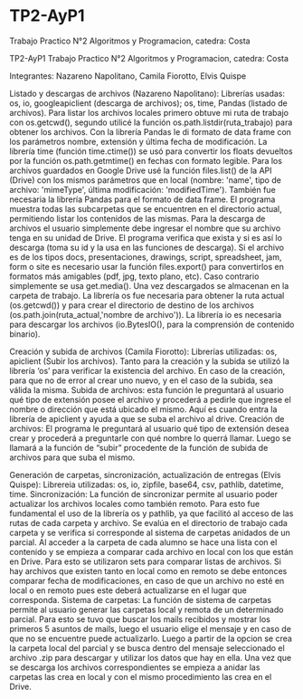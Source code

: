 # TP2-AyP1
Trabajo Practico N°2 Algoritmos y Programacion, catedra: Costa

TP2-AyP1
Trabajo Practico N°2 Algoritmos y Programacion, catedra: Costa

Integrantes: Nazareno Napolitano, Camila Fiorotto, Elvis Quispe

Listado y descargas de archivos (Nazareno Napolitano): Librerías usadas: os, io, googleapiclient (descarga de archivos); os, time, Pandas (listado de archivos). Para listar los archivos locales primero obtuve mi ruta de trabajo con os.getcwd(), segundo utilicé la función os.path.listdir(ruta_trabajo) para obtener los archivos. Con la librería Pandas le di formato de data frame con los parámetros nombre, extensión y última fecha de modificación. La librería time (función time.ctime()) se usó para convertir los floats devueltos por la función os.path.getmtime() en fechas con formato legible. Para los archivos guardados en Google Drive usé la función files.list() de la API (Drive) con los mismos parámetros que en local (nombre: 'name', tipo de archivo: 'mimeType', última modificación: 'modifiedTime'). También fue necesaria la librería Pandas para el formato de data frame. El programa muestra todas las subcarpetas que se encuentren en el directorio actual, permitiendo listar los contenidos de las mismas. Para la descarga de archivos el usuario simplemente debe ingresar el nombre que su archivo tenga en su unidad de Drive. El programa verifica que exista y si es así lo descarga (toma su id y la usa en las funciones de descarga). Si el archivo es de los tipos docs, presentaciones, drawings, script, spreadsheet, jam, form o site es necesario usar la función files.export() para convertirlos en formatos más amigables (pdf, jpg, texto plano, etc). Caso contrario simplemente se usa get.media(). Una vez descargados se almacenan en la carpeta de trabajo. La librería os fue necesaria para obtener la ruta actual (os.getcwd()) y para crear el directorio de destino de los archivos (os.path.join(ruta_actual,'nombre de archivo')). La librería io es necesaria para descargar los archivos (io.BytesIO(), para la comprensión de contenido binario).

Creación y subida de archivos (Camila Fiorotto): Librerías utilizadas: os, apiclient (Subir los archivos). Tanto para la creación y la subida se utilizó la librería ‘os’ para verificar la existencia del archivo. En caso de la creación, para que no de error al crear uno nuevo, y en el caso de la subida, sea válida la misma. Subida de archivos: esta función le preguntará al usuario qué tipo de extensión posee el archivo y procederá a pedirle que ingrese el nombre o dirección que está ubicado el mismo. Aquí es cuando entra la librería de apiclient y ayuda a que se suba el archivo al drive. Creación de archivos: El programa le preguntará al usuario qué tipo de extensión desea crear y procederá a preguntarle con qué nombre lo querrá llamar. Luego se llamará a la función de “subir” procedente de la función de subida de archivos para que suba el mismo.

Generación de carpetas, sincronización, actualización de entregas (Elvis Quispe): Librereia utilizadas: os, io, zipfile, base64, csv, pathlib, datetime, time. Sincronización: La función de sincronizar permite al usuario poder actualizar los archivos locales como también remoto. Para esto fue fundamental el uso de la librería os y pathlib, ya que facilitó al acceso de las rutas de cada carpeta y archivo. Se evalúa en el directorio de trabajo cada carpeta y se verifica si corresponde al sistema de carpetas anidados de un parcial. Al acceder a la carpeta de cada alumno se hace una lista con el contenido y se empieza a comparar cada archivo en local con los que están en Drive. Para esto se utilizaron sets para comparar listas de archivos. Si hay archivos que existen tanto en local como en remoto se debe entonces comparar fecha de modificaciones, en caso de que un archivo no esté en local o en remoto pues este deberá actualizarse en el lugar que corresponda. Sistema de carpetas: La función de sistema de carpetas permite al usuario generar las carpetas local y remota de un determinado parcial. Para esto se tuvo que buscar los mails recibidos y mostrar los primeros 5 asuntos de mails, luego el usuario elige el mensaje y en caso de que no se encuentre puede actualizarlo. Luego a partir de la opcion se crea la carpeta local del parcial y se busca dentro del mensaje seleccionado el archivo .zip para descargar y utilizar los datos que hay en ella. Una vez que se descarga los archivos correspondientes se empieza a anidar las carpetas las crea en local y con el mismo procedimiento las crea en el Drive.
